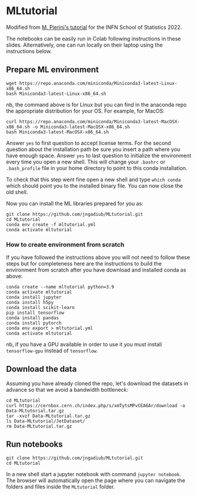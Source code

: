 # MLtutorial

Modified from [M. Pierini's tutorial](https://github.com/pierinim/tutorials/tree/master/GGI_Jan2021) for the INFN School of Statistics 2022.

The notebooks can be easily run in Colab following instructions in these slides. Alternatively, one can run locally on their laptop using the instructions below.

## Prepare ML environment

```
wget https://repo.anaconda.com/miniconda/Miniconda3-latest-Linux-x86_64.sh
bash Miniconda3-latest-Linux-x86_64.sh
```

nb, the command above is for Linux but you can find in the anaconda repo the appropriate distribution for your OS. For example, for MacOS:

```
curl https://repo.anaconda.com/miniconda/Miniconda3-latest-MacOSX-x86_64.sh -o Miniconda3-latest-MacOSX-x86_64.sh
bash Miniconda3-latest-MacOSX-x86_64.sh
```

Answer `yes` to first question to accept license terms.
For the second question about the installation path be sure you insert a path where you have enough space.
Answer `yes` to last question to initialize the environment every time you open a new shell.
This will change your `.bashrc` or `.bash_profile` file in your home directory to point to this conda installation.

To check that this step went fine open a new shell and type `which conda` which should point you to the installed binary file. You can now close the old shell.

Now you can install the ML libraries prepared for you as:

```
git clone https://github.com/jngadiub/MLtutorial.git
cd MLtutorial
conda env create -f mltutorial.yml
conda activate mltutorial
```

### How to create environment from scratch

If you have followed the instructions above you will not need to follow these steps but for completeness here are the instructions to build the environment from scratch after you have download and installed conda as above:

```
conda create --name mltutorial python=3.9
conda activate mltutorial
conda install jupyter
conda install h5py
conda install scikit-learn
pip install tensorflow
conda install pandas
conda install pytorch
conda env export > mltutorial.yml
conda activate mltutorial
```

nb, if you have a GPU available in order to use it you must install `tensorflow-gpu` instead of `tensorflow`.

## Download the data

Assuming you have already cloned the repo, let's download the datasets in advance so that we avoid a bandwidth bottleneck:

```
cd MLtutorial
curl https://cernbox.cern.ch/index.php/s/xmTytsMPvCEA6Ar/download -o Data-MLtutorial.tar.gz
tar -xvzf Data-MLtutorial.tar.gz 
ls Data-MLtutorial/JetDataset/
rm Data-MLtutorial.tar.gz 
```

## Run notebooks

```
git clone https://github.com/jngadiub/MLtutorial.git
cd MLtutorial
```

In a new shell start a jupyter notebook with command `jupyter notebook`. The browser will automatically open the page where you can navigate the folders and files inside the `MLtutorial` folder.




